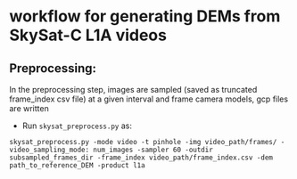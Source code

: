 # workflow for generating DEMs from SkySat-C L1A videos
 
## Preprocessing:

In the preprocessing step, images are sampled (saved as truncated frame_index csv file) at a given interval and frame camera models, gcp files are written 
- Run `skysat_preprocess.py` as: 

```skysat_preprocess.py -mode video -t pinhole -img video_path/frames/ -video_sampling_mode: num_images -sampler 60 -outdir subsampled_frames_dir -frame_index video_path/frame_index.csv -dem path_to_reference_DEM -product l1a```
